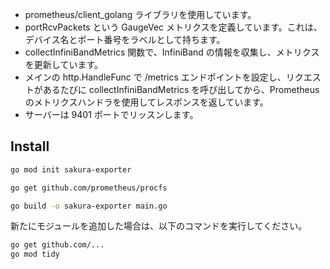 - prometheus/client_golang ライブラリを使用しています。
- portRcvPackets という GaugeVec メトリクスを定義しています。これは、デバイス名とポート番号をラベルとして持ちます。
- collectInfiniBandMetrics 関数で、InfiniBand の情報を収集し、メトリクスを更新しています。
- メインの http.HandleFunc で /metrics エンドポイントを設定し、リクエストがあるたびに collectInfiniBandMetrics を呼び出してから、Prometheus のメトリクスハンドラを使用してレスポンスを返しています。
- サーバーは 9401 ポートでリッスンします。

## Install

```bash
go mod init sakura-exporter

go get github.com/prometheus/procfs

go build -o sakura-exporter main.go
```

新たにモジュールを追加した場合は、以下のコマンドを実行してください。

```bash
go get github.com/...
go mod tidy
```

